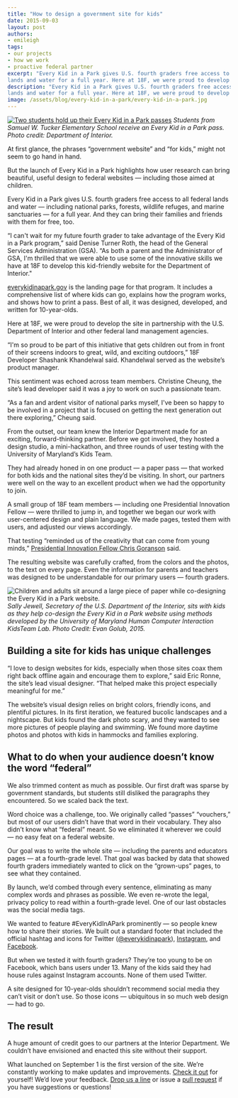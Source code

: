```yaml
---
title: "How to design a government site for kids"
date: 2015-09-03
layout: post
authors:
- emileigh
tags:
- our projects
- how we work
- proactive federal partner
excerpt: "Every Kid in a Park gives U.S. fourth graders free access to all federal
lands and water for a full year. Here at 18F, we were proud to develop the site in partnership with the U.S. Department of Interior and other federal land management agencies."
description: "Every Kid in a Park gives U.S. fourth graders free access to all federal
lands and water for a full year. Here at 18F, we were proud to develop the site in partnership with the U.S. Department of Interior and other federal land management agencies."
image: /assets/blog/every-kid-in-a-park/every-kid-in-a-park.jpg
---
```


[![Two students hold up their Every Kid in a Park passes]({{site.baseurl}}/assets/blog/every-kid-in-a-park/every-kid-in-a-park.jpg)](https://www.flickr.com/photos/usinterior/20900647896/in/album-72157657833038461/)
*Students from Samuel W. Tucker Elementary School receive an Every Kid
in a Park pass. Photo credit: Department of Interior.*

At first glance, the phrases “government website” and “for kids,” might
not seem to go hand in hand.

But the launch of Every Kid in a Park highlights how user research can
bring beautiful, useful design to federal websites — including those
aimed at children.

Every Kid in a Park gives U.S. fourth graders free access to all federal
lands and water — including national parks, forests, wildlife refuges,
and marine sanctuaries — for a full year. And they can bring their
families and friends with them for free, too.

“I can't wait for my future fourth grader to take advantage of the Every
Kid in a Park program,” said Denise Turner Roth, the head of the General
Services Administration (GSA). “As both a parent and the Administrator
of GSA, I'm thrilled that we were able to use some of the innovative
skills we have at 18F to develop this kid-friendly website for the
Department of Interior."

[everykidinapark.gov](https://everykidinapark.gov)
is the landing page for that program. It includes a comprehensive list
of where kids can go, explains how the program works, and shows how to
print a pass. Best of all, it was designed, developed, and written for
10-year-olds.

Here at 18F, we were proud to develop the site in partnership with the
U.S. Department of Interior and other federal land management agencies.

“I'm so proud to be part of this initiative that gets children out from
in front of their screens indoors to great, wild, and exciting
outdoors,” 18F Developer Shashank Khandelwal said. Khandelwal served as
the website’s product manager.

This sentiment was echoed across team members. Christine Cheung, the
site’s lead developer said it was a joy to work on such a passionate
team.

“As a fan and ardent visitor of national parks myself, I've been so
happy to be involved in a project that is focused on getting the next
generation out there exploring,” Cheung said.

From the outset, our team knew the Interior Department made for an
exciting, forward-thinking partner. Before we got involved, they hosted
a design studio, a mini-hackathon, and three rounds of user testing with
the University of Maryland’s Kids Team.

They had already honed in on one product — a paper pass — that worked
for both kids and the national sites they’d be visiting. In short, our
partners were well on the way to an excellent product when we had the
opportunity to join.

A small group of 18F team members — including one Presidential
Innovation Fellow — were thrilled to jump in, and together we began our
work with user-centered design and plain language. We made pages, tested
them with users, and adjusted our views accordingly.

That testing “reminded us of the creativity that can come from young
minds,” [Presidential Innovation Fellow Chris
Goranson](https://presidentialinnovationfellows.gov/fellows) said.

The resulting website was carefully crafted, from the colors and the
photos, to the text on every page. Even the information for parents and
teachers was designed to be understandable for our primary users
— fourth graders.

![Children and adults sit around a large piece of paper while co-designing the Every Kid in a Park website.]({{site.baseurl}}/assets/blog/every-kid-in-a-park/ekip-user-testing.jpg)
*Sally Jewell, Secretary of the U.S. Department of the Interior, sits with kids as they help co-design the Every Kid in a Park website using methods developed by the University of Maryland Human Computer Interaction KidsTeam Lab. Photo Credit: Evan Golub, 2015.*

## Building a site for kids has unique challenges

“I love to design websites for kids, especially when those sites coax
them right back offline again and encourage them to explore,” said Eric
Ronne, the site’s lead visual designer. “That helped make this project
especially meaningful for me.”

The website’s visual design relies on bright colors, friendly icons, and
plentiful pictures. In its first iteration, we featured bucolic
landscapes and a nightscape. But kids found the dark photo scary, and
they wanted to see more pictures of people playing and swimming. We
found more daytime photos and photos with kids in hammocks and families
exploring.

## What to do when your audience doesn’t know the word “federal”

We also trimmed content as much as possible. Our first draft was sparse
by government standards, but students still disliked the paragraphs they
encountered. So we scaled back the text.

Word choice was a challenge, too. We originally called “passes”
“vouchers,” but most of our users didn’t have that word in their
vocabulary. They also didn’t know what “federal” meant. So we eliminated
it wherever we could — no easy feat on a federal website.

Our goal was to write the whole site — including the parents and
educators pages — at a fourth-grade level. That goal was backed by data
that showed fourth graders immediately wanted to click on the
“grown-ups” pages, to see what they contained.

By launch, we’d combed through every sentence, eliminating as many
complex words and phrases as possible. We even re-wrote the legal,
privacy policy to read within a fourth-grade level. One of our last
obstacles was the social media tags.

We wanted to feature \#EveryKidInAPark prominently — so people knew how
to share their stories. We built out a standard footer that included the
official hashtag and icons for Twitter ([@everykidinapark](https://twitter.com/everykidinapark)),
[Instagram](https://instagram.com/everykidinapark/), and [Facebook](https://www.facebook.com/pages/Every-Kid-in-a-Park/1433456993647993?sk=timeline).

But when we tested it with fourth graders? They’re too young to be on
Facebook, which bans users under 13. Many of the kids said they had
house rules against Instagram accounts. None of them used Twitter.

A site designed for 10-year-olds shouldn’t recommend social media they
can’t visit or don’t use. So those icons — ubiquitous in so much web
design — had to go.

## The result

A huge amount of credit goes to our partners at the Interior Department.
We couldn’t have envisioned and enacted this site without their support.

What launched on September 1 is the first version of the site. We’re
constantly working to make updates and improvements. [Check it
out](https://everykidinapark.gov) for yourself! We’d love your feedback. [Drop
us a line](mailto:18f@gsa.gov) or issue a [pull
request](https://github.com/18F/ekip-api) if you have suggestions or
questions!

